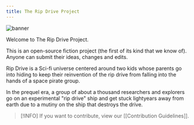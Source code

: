 ```yaml
---
title: The Rip Drive Project
---
```


![banner](https://github.com/ripdrive/ripdrive/assets/70611435/fe24921c-1c8c-407a-8d49-da40964bd624)

Welcome to The Rip Drive Project.

This is an open-source fiction project (the first of its kind that we know of). Anyone can submit their ideas, changes and edits.

Rip Drive is a Sci-fi universe centered around two kids whose parents go into hiding to keep their reinvention of the rip drive from falling into the hands of a space pirate group.

In the prequel era, a group of about a thousand researchers and explorers go on an experimental "rip drive" ship and get stuck lightyears away from earth due to a mutiny on the ship that destroys the drive.


> [!INFO] 
> If you want to contribute, view our [[Contribution Guidelines]].
